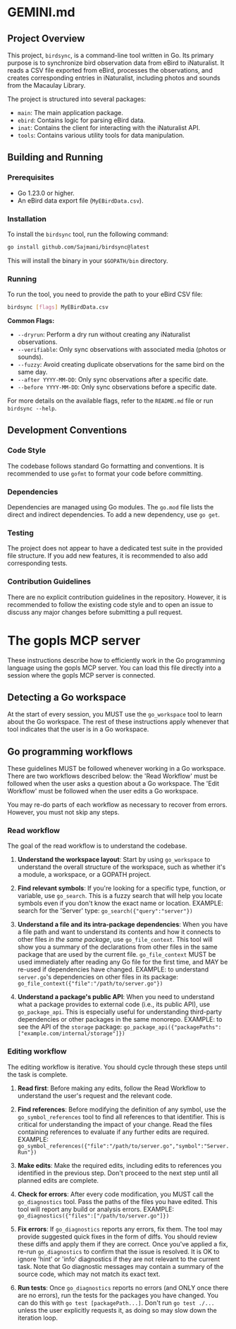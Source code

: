 # GEMINI.md

## Project Overview

This project, `birdsync`, is a command-line tool written in Go. Its primary purpose is to synchronize bird observation data from eBird to iNaturalist. It reads a CSV file exported from eBird, processes the observations, and creates corresponding entries in iNaturalist, including photos and sounds from the Macaulay Library.

The project is structured into several packages:
- `main`: The main application package.
- `ebird`: Contains logic for parsing eBird data.
- `inat`: Contains the client for interacting with the iNaturalist API.
- `tools`: Contains various utility tools for data manipulation.

## Building and Running

### Prerequisites

- Go 1.23.0 or higher.
- An eBird data export file (`MyEBirdData.csv`).

### Installation

To install the `birdsync` tool, run the following command:

```bash
go install github.com/Sajmani/birdsync@latest
```

This will install the binary in your `$GOPATH/bin` directory.

### Running

To run the tool, you need to provide the path to your eBird CSV file:

```bash
birdsync [flags] MyEBirdData.csv
```

**Common Flags:**

- `--dryrun`: Perform a dry run without creating any iNaturalist observations.
- `--verifiable`: Only sync observations with associated media (photos or sounds).
- `--fuzzy`: Avoid creating duplicate observations for the same bird on the same day.
- `--after YYYY-MM-DD`: Only sync observations after a specific date.
- `--before YYYY-MM-DD`: Only sync observations before a specific date.

For more details on the available flags, refer to the `README.md` file or run `birdsync --help`.

## Development Conventions

### Code Style

The codebase follows standard Go formatting and conventions. It is recommended to use `gofmt` to format your code before committing.

### Dependencies

Dependencies are managed using Go modules. The `go.mod` file lists the direct and indirect dependencies. To add a new dependency, use `go get`.

### Testing

The project does not appear to have a dedicated test suite in the provided file structure. If you add new features, it is recommended to also add corresponding tests.

### Contribution Guidelines

There are no explicit contribution guidelines in the repository. However, it is recommended to follow the existing code style and to open an issue to discuss any major changes before submitting a pull request.

# The gopls MCP server

These instructions describe how to efficiently work in the Go programming language using the gopls MCP server. You can load this file directly into a session where the gopls MCP server is connected.

## Detecting a Go workspace

At the start of every session, you MUST use the `go_workspace` tool to learn about the Go workspace. The rest of these instructions apply whenever that tool indicates that the user is in a Go workspace.

## Go programming workflows

These guidelines MUST be followed whenever working in a Go workspace. There are two workflows described below: the 'Read Workflow' must be followed when the user asks a question about a Go workspace. The 'Edit Workflow' must be followed when the user edits a Go workspace.

You may re-do parts of each workflow as necessary to recover from errors. However, you must not skip any steps.

### Read workflow

The goal of the read workflow is to understand the codebase.

1. **Understand the workspace layout**: Start by using `go_workspace` to understand the overall structure of the workspace, such as whether it's a module, a workspace, or a GOPATH project.

2. **Find relevant symbols**: If you're looking for a specific type, function, or variable, use `go_search`. This is a fuzzy search that will help you locate symbols even if you don't know the exact name or location.
   EXAMPLE: search for the 'Server' type: `go_search({"query":"server"})`

3. **Understand a file and its intra-package dependencies**: When you have a file path and want to understand its contents and how it connects to other files *in the same package*, use `go_file_context`. This tool will show you a summary of the declarations from other files in the same package that are used by the current file. `go_file_context` MUST be used immediately after reading any Go file for the first time, and MAY be re-used if dependencies have changed.
   EXAMPLE: to understand `server.go`'s dependencies on other files in its package: `go_file_context({"file":"/path/to/server.go"})`

4. **Understand a package's public API**: When you need to understand what a package provides to external code (i.e., its public API), use `go_package_api`. This is especially useful for understanding third-party dependencies or other packages in the same monorepo.
   EXAMPLE: to see the API of the `storage` package: `go_package_api({"packagePaths":["example.com/internal/storage"]})`

### Editing workflow

The editing workflow is iterative. You should cycle through these steps until the task is complete.

1. **Read first**: Before making any edits, follow the Read Workflow to understand the user's request and the relevant code.

2. **Find references**: Before modifying the definition of any symbol, use the `go_symbol_references` tool to find all references to that identifier. This is critical for understanding the impact of your change. Read the files containing references to evaluate if any further edits are required.
   EXAMPLE: `go_symbol_references({"file":"/path/to/server.go","symbol":"Server.Run"})`

3. **Make edits**: Make the required edits, including edits to references you identified in the previous step. Don't proceed to the next step until all planned edits are complete.

4. **Check for errors**: After every code modification, you MUST call the `go_diagnostics` tool. Pass the paths of the files you have edited. This tool will report any build or analysis errors.
   EXAMPLE: `go_diagnostics({"files":["/path/to/server.go"]})`

5. **Fix errors**: If `go_diagnostics` reports any errors, fix them. The tool may provide suggested quick fixes in the form of diffs. You should review these diffs and apply them if they are correct. Once you've applied a fix, re-run `go_diagnostics` to confirm that the issue is resolved. It is OK to ignore 'hint' or 'info' diagnostics if they are not relevant to the current task. Note that Go diagnostic messages may contain a summary of the source code, which may not match its exact text.

6. **Run tests**: Once `go_diagnostics` reports no errors (and ONLY once there are no errors), run the tests for the packages you have changed. You can do this with `go test [packagePath...]`. Don't run `go test ./...` unless the user explicitly requests it, as doing so may slow down the iteration loop.



